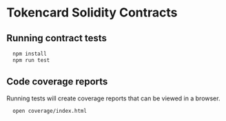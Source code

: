 # Tokencard Solidity Contracts

## Running contract tests

```sh
  npm install
  npm run test
```


## Code coverage reports

Running tests will create coverage reports that can be viewed in a browser.

```sh
  open coverage/index.html
```
